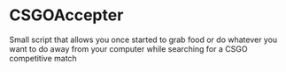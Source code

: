 # CSGOAccepter
Small script that allows you once started to grab food or do whatever you want to do away from your computer while searching for a CSGO competitive match

